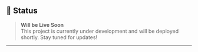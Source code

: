 ## 🚀 Status

> **Will be Live Soon**  
> This project is currently under development and will be deployed shortly. Stay tuned for updates!

---
